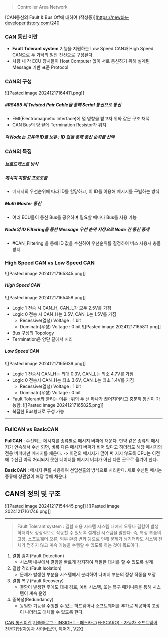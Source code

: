 >Controller Area Network

[CAN통신의 Fault & Bus Off에 대하여 (작성중)](https://newbie-developer.tistory.com/240

### CAN 통신 이란
- **Fault Tolerant system**  기능을 지원하는 Low Speed CAN과 High Speed CAN으로 두 가닥의 일반 전선으로 구성된다.
- 차량 내 각 ECU 장치들이 Host Computer 없이 서로 통신하기 위해 설계된 Message 기반 표준 Protocol

### CAN의 구성
![[Pasted image 20241217164411.png]]
##### #RS485 의 Twisted Pair Cable을 통해 Serial 통신으로 통신
- EMI(Electromagnetic Interface)에 덜 영향을 받고자 위와 같은 구조 채택
- CAN Bus의 양 끝에 Termination Resistor가 위치
##### 각 Node는 고유의 ID를 보유 : ID 값을 통해 통신 순위를 선택

### CAN의 특징
##### 브로드캐스트 방식
##### 메시지 지향성 프로토콜 
- 메시지의 우선순위에 따라 ID를 할당하고, 이 ID를 이용해 메시지를 구별하는 방식
##### Multi Master 통신
- 여러 ECU들이 통신 Bus를 공유하며 필요할 때마다 Bus를 사용 가능
##### Node의 ID Filtering을 통한 Message 우선 순위 지정으로 Node 간 통신 중재
- #CAN_Filtering 을 통해 ID 값을 수신하여 우선순위를 결정하여 버스 사용시 충돌 방지

### High Speed CAN vs Low Speed CAN
![[Pasted image 20241217165345.png]]

##### High Speed CAN
![[Pasted image 20241217165458.png]]
- Logic 1 전송 시 CAN_H, CAN_L가 모두 2.5V를 가짐
- Logic 0 전송 시 CAN_H는 3.5V, CAN_L는 1.5V를 가짐
	- Recessive(열성) Voltage : 1 bit
	- Dominatn(우성) Voltage : 0 bit
![[Pasted image 20241217165811.png]]
- Bus 구성의 Topology
- Termination은 양단 끝에서 처리
##### Low Speed CAN
![[Pasted image 20241217165639.png]]
- Logic 1 전송시 CAN_H는 최대 0.3V, CAN_L는 최소 4.7V를 가짐
- Logic 0 전송시 CAN_H는 최소 3.6V, CAN_L는 최소 1.4V를 가짐
	- Recessive(열성) Voltage : 1 bit
	- Dominatn(우성) Voltage : 0 bit
- Fault Tolerant라 불리는 이유 : 위의 두 선 하나가 끊어지더라고 충분히 통신이 가능함.
![[Pasted image 20241217165825.png]]
- 복잡한 Bus형태로 구성 가능

---
### 
### FullCAN vs BasicCAN
**FullCAN** : 수신되는 메시지를 종류별로 메시지 버퍼에 채운다. 만약 같은 종류의 메시지가 연속해서 수신 되면, 비록 다른 메시지 버퍼가 비어 있다고 하더라도 해당 메시지의 전용 버퍼에만 메시지를 채운다.
-> 이전의 메시지가 덮어 써 지지 않도록 CPU는 이전에 수신된 아직 처리되지 못한 데이터를 메시지 버퍼가 아닌 다른 곳으로 옮겨야 한다.

**BasicCAN** : 메시지 큐를 사용하여 선입선출의 방식으로 처리한다. 새로 수신된 메시는 종류에 상관없이 해당 큐에 채운다.


## CAN의 정의 및 구조
![[Pasted image 20241217154445.png]]
![[Pasted image 20241217161746.png]]



---
> Fault Tolerant system  : 결함 허용 시스템
> 시스템 내에서 오류나 결함이 발생하더라도 정상적으로 작동할 수 있도록 설계된 시스템을 말한다. 즉, 특정 부품의 고장, 소프트웨어 오류, 외부 환경 변화 등으로 인해 문제가 생기더라도 시스템 전체가 멈추지 않고 계속 기능을 수행할 수 있도록 하는 것이 목표이다.

1. 결함 감지(Fault Detection)
	- 시스템 내부에서 결함을 빠르게 감지하여 적절한 대처를 할 수 있도록 설계
2. 결함 격리(Fault Isolation)
	- 문제가 발생한 부분을 시스템에서 분리하여 나머지 부분의 정상 작동을 보장
3. 결함 복구(Fault Recovery)
	- 결함이 발생한 후에도 대체 경로, 예비 시스템, 또는 복구 매커니즘을 통해 시스템이 계속 운영
4. 중복성(Redundancy)
	- 동일한 기능을 수행할 수 있는 하드웨어나 소프트웨어를 추가로 제공하여 고장이 나더라도 대체할 수 있도록 한다.

[CAN 통신이란](https://youngseong.tistory.com/336)
[기술블로그 - INSIGHT - 페스카로(FESCARO) - 자동차 소프트웨어 전문기업(자동차 사이버보안, 제어기, V2X)](https://www.fescaro.com/ko/archives/249/)
